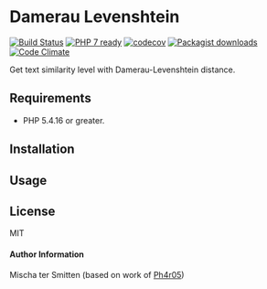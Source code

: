 # Damerau Levenshtein

[![Build Status](https://travis-ci.org/Oefenweb/damerau-levenshtein.svg?branch=master)](https://travis-ci.org/Oefenweb/damerau-levenshtein) [![PHP 7 ready](http://php7ready.timesplinter.ch/Oefenweb/damerau-levenshtein/badge.svg)](https://travis-ci.org/Oefenweb/damerau-levenshtein) [![codecov](https://codecov.io/gh/Oefenweb/damerau-levenshtein/branch/master/graph/badge.svg)](https://codecov.io/gh/Oefenweb/damerau-levenshtein) [![Packagist downloads](http://img.shields.io/packagist/dt/Oefenweb/damerau-levenshtein.svg)](https://packagist.org/packages/oefenweb/damerau-levenshtein) [![Code Climate](https://codeclimate.com/github/Oefenweb/damerau-levenshtein/badges/gpa.svg)](https://codeclimate.com/github/Oefenweb/damerau-levenshtein)

Get text similarity level with Damerau-Levenshtein distance.

## Requirements

* PHP 5.4.16 or greater.

## Installation

## Usage

## License

MIT

#### Author Information

Mischa ter Smitten (based on work of [Ph4r05](http://www.phpclasses.org/package/7021-PHP-Get-text-similarity-level-with-Damerau-Levenshtein.html))
